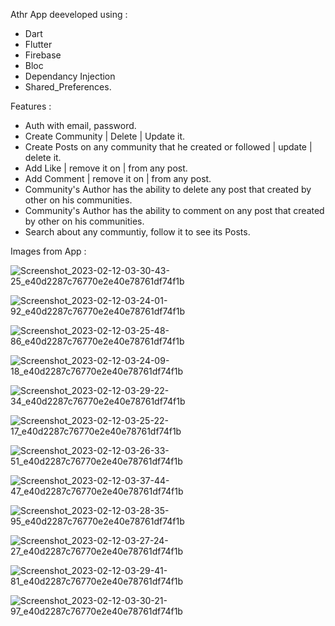Athr App deeveloped using :
- Dart 
- Flutter
- Firebase
- Bloc
- Dependancy Injection
- Shared_Preferences.

Features :
- Auth with email, password.
- Create Community | Delete | Update it.
- Create Posts on any community that he created or followed | update | delete it.
- Add Like | remove it on | from any post.
- Add Comment | remove it on | from any post.
- Community's Author has the ability to delete any post that created by other on his communities.
- Community's Author has the ability to comment on any post that created by other on his communities.
- Search about any communtiy, follow it to see its Posts.

Images from App :

![Screenshot_2023-02-12-03-30-43-25_e40d2287c76770e2e40e78761df74f1b](https://user-images.githubusercontent.com/101535118/218291671-43d6460e-2d3b-4cf9-8dde-adb83d90e12e.jpg)

![Screenshot_2023-02-12-03-24-01-92_e40d2287c76770e2e40e78761df74f1b](https://user-images.githubusercontent.com/101535118/218291588-3292aff5-56e8-48fc-af73-c831b570a1cb.jpg)

![Screenshot_2023-02-12-03-25-48-86_e40d2287c76770e2e40e78761df74f1b](https://user-images.githubusercontent.com/101535118/218291594-dfa018d9-5ac4-4b86-a68f-714b2a2ad26e.jpg)

![Screenshot_2023-02-12-03-24-09-18_e40d2287c76770e2e40e78761df74f1b](https://user-images.githubusercontent.com/101535118/218291597-e1415729-8c25-4ebc-8a20-0bfd4ee27a29.jpg)

![Screenshot_2023-02-12-03-29-22-34_e40d2287c76770e2e40e78761df74f1b](https://user-images.githubusercontent.com/101535118/218291606-b783fe57-b09e-4b2b-a586-f1911388b075.jpg)

![Screenshot_2023-02-12-03-25-22-17_e40d2287c76770e2e40e78761df74f1b](https://user-images.githubusercontent.com/101535118/218291600-c80ed259-4c3a-4529-b8b5-2fd3f642700d.jpg)

![Screenshot_2023-02-12-03-26-33-51_e40d2287c76770e2e40e78761df74f1b](https://user-images.githubusercontent.com/101535118/218291620-781c2791-dc20-409b-8018-639f01a74bc7.jpg)

![Screenshot_2023-02-12-03-37-44-47_e40d2287c76770e2e40e78761df74f1b](https://user-images.githubusercontent.com/101535118/218291631-3f8ce260-746a-4590-9141-b44b85ddbd8c.jpg)

![Screenshot_2023-02-12-03-28-35-95_e40d2287c76770e2e40e78761df74f1b](https://user-images.githubusercontent.com/101535118/218291640-6fc76e6a-b882-43a8-97a9-c8448c1e24d2.jpg)

![Screenshot_2023-02-12-03-27-24-27_e40d2287c76770e2e40e78761df74f1b](https://user-images.githubusercontent.com/101535118/218291643-7b147c61-9887-43c1-8a8e-ea520492df45.jpg)

![Screenshot_2023-02-12-03-29-41-81_e40d2287c76770e2e40e78761df74f1b](https://user-images.githubusercontent.com/101535118/218291664-8bcf8696-8692-4bdf-9dd6-fcbd2dc7418a.jpg)

![Screenshot_2023-02-12-03-30-21-97_e40d2287c76770e2e40e78761df74f1b](https://user-images.githubusercontent.com/101535118/218291666-f9a64edc-a4a3-4d43-bb30-5978d5f55b7e.jpg)
